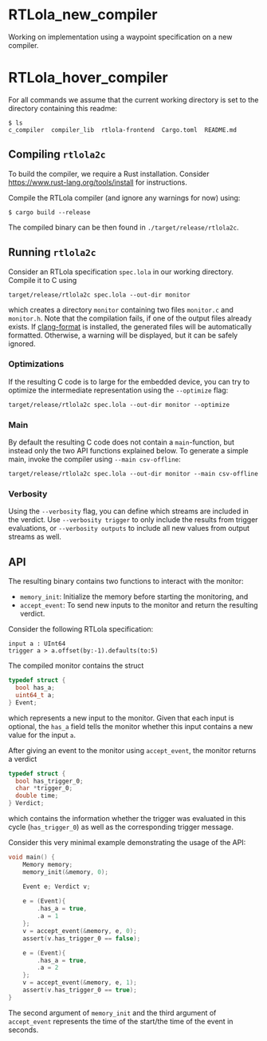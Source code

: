 # RTLola_new_compiler
Working on implementation using a waypoint specification on a new compiler.

# RTLola_hover_compiler
For all commands we assume that the current working directory is set to the directory containing this readme:
```
$ ls
c_compiler  compiler_lib  rtlola-frontend  Cargo.toml  README.md
```

## Compiling `rtlola2c`

To build the compiler, we require a Rust installation. Consider https://www.rust-lang.org/tools/install for instructions.

Compile the RTLola compiler (and ignore any warnings for now) using:
```
$ cargo build --release
```

The compiled binary can be then found in `./target/release/rtlola2c`.

## Running `rtlola2c`

Consider an RTLola specification `spec.lola` in our working directory. Compile it to C using

```
target/release/rtlola2c spec.lola --out-dir monitor
```

which creates a directory `monitor` containing two files `monitor.c` and `monitor.h`.
Note that the compilation fails, if one of the output files already exists.
If [clang-format](https://clang.llvm.org/docs/ClangFormat.html) is installed, the generated files will be automatically formatted.
Otherwise, a warning will be displayed, but it can be safely ignored.

### Optimizations

If the resulting C code is to large for the embedded device, you can try to optimize the intermediate representation using the `--optimize` flag:

```
target/release/rtlola2c spec.lola --out-dir monitor --optimize
```

### Main

By default the resulting C code does not contain a `main`-function, but instead only the two API functions explained below.
To generate a simple main, invoke the compiler using `--main csv-offline`:

```
target/release/rtlola2c spec.lola --out-dir monitor --main csv-offline
```

### Verbosity

Using the `--verbosity` flag, you can define which streams are included in the verdict.
Use `--verbosity trigger` to only include the results from trigger evaluations, or `--verbosity outputs` to include all new values from output streams as well.

## API

The resulting binary contains two functions to interact with the monitor:

- `memory_init`: Initialize the memory before starting the monitoring, and
- `accept_event`: To send new inputs to the monitor and return the resulting verdict.

Consider the following RTLola specification:
```
input a : UInt64
trigger a > a.offset(by:-1).defaults(to:5)
```
The compiled monitor contains the struct
```c
typedef struct {
  bool has_a;
  uint64_t a;
} Event;
```
which represents a new input to the monitor.
Given that each input is optional, the `has_a` field tells the monitor whether this input contains a new value for the input `a`.

After giving an event to the monitor using `accept_event`, the monitor returns a verdict
```c
typedef struct {
  bool has_trigger_0;
  char *trigger_0;
  double time;
} Verdict;
```
which contains the information whether the trigger was evaluated in this cycle (`has_trigger_0`) as well as the corresponding trigger message.

Consider this very minimal example demonstrating the usage of the API:
```c
void main() {
	Memory memory;
	memory_init(&memory, 0);

	Event e; Verdict v;
	
	e = (Event){
		.has_a = true,
		.a = 1
	};
	v = accept_event(&memory, e, 0);
	assert(v.has_trigger_0 == false);

	e = (Event){
		.has_a = true,
		.a = 2
	};
	v = accept_event(&memory, e, 1);
	assert(v.has_trigger_0 == true);
}
```
The second argument of `memory_init` and the third argument of `accept_event` represents the time of the start/the time of the event in seconds.